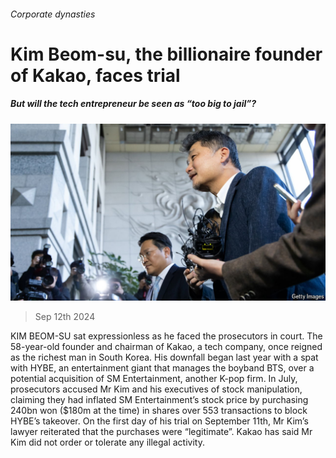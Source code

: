 ###### Corporate dynasties

# Kim Beom-su, the billionaire founder of Kakao, faces trial 

##### But will the tech entrepreneur be seen as “too big to jail”? 

![image](images/20240914_ASP504.jpg) 

> Sep 12th 2024 

KIM BEOM-SU sat expressionless as he faced the prosecutors in court. The 58-year-old founder and chairman of Kakao, a tech company, once reigned as the richest man in South Korea. His downfall began last year with a spat with HYBE, an entertainment giant that manages the boyband BTS, over a potential acquisition of SM Entertainment, another K-pop firm. In July, prosecutors accused Mr Kim and his executives of stock manipulation, claiming they had inflated SM Entertainment’s stock price by purchasing 240bn won ($180m at the time) in shares over 553 transactions to block HYBE’s takeover. On the first day of his trial on September 11th, Mr Kim’s lawyer reiterated that the purchases were “legitimate”. Kakao has said Mr Kim did not order or tolerate any illegal activity.

